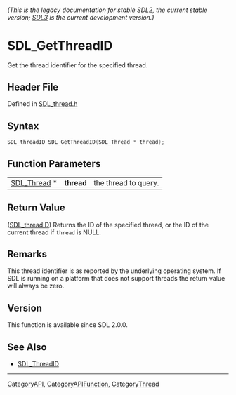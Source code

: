 ###### (This is the legacy documentation for stable SDL2, the current stable version; [SDL3](https://wiki.libsdl.org/SDL3/) is the current development version.)
# SDL_GetThreadID

Get the thread identifier for the specified thread.

## Header File

Defined in [SDL_thread.h](https://github.com/libsdl-org/SDL/blob/SDL2/include/SDL_thread.h)

## Syntax

```c
SDL_threadID SDL_GetThreadID(SDL_Thread * thread);
```

## Function Parameters

|                            |            |                      |
| -------------------------- | ---------- | -------------------- |
| [SDL_Thread](SDL_Thread) * | **thread** | the thread to query. |

## Return Value

([SDL_threadID](SDL_threadID)) Returns the ID of the specified thread, or
the ID of the current thread if `thread` is NULL.

## Remarks

This thread identifier is as reported by the underlying operating system.
If SDL is running on a platform that does not support threads the return
value will always be zero.

## Version

This function is available since SDL 2.0.0.

## See Also

- [SDL_ThreadID](SDL_ThreadID)

----
[CategoryAPI](CategoryAPI), [CategoryAPIFunction](CategoryAPIFunction), [CategoryThread](CategoryThread)

